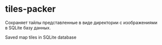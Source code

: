# tiles-packer

Сохраняет тайлы представленные в виде директории с изображениями в SQLite базу данных.

Saved map tiles in SQLite database
